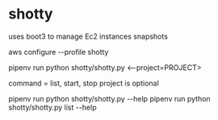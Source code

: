 # shotty
uses boot3 to manage Ec2 instances snapshots

aws configure --profile shotty

pipenv run python shotty/shotty.py <command>  <--project=PROJECT>

command = list, start, stop
project is optional

pipenv run python shotty/shotty.py --help
pipenv run python shotty/shotty.py list --help
